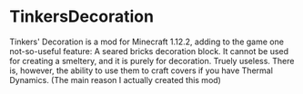 # TinkersDecoration

Tinkers' Decoration is a mod for Minecraft 1.12.2, adding to the game one not-so-useful feature: A seared bricks decoration block. It cannot be used for creating a smeltery, and it is purely for decoration. Truely useless. There is, however, the ability to use them to craft covers if you have Thermal Dynamics. (The main reason I actually created this mod)
